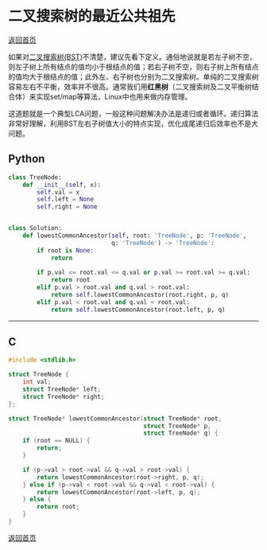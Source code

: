 # 二叉搜索树的最近公共祖先
[返回首页](../README.md)

如果对[二叉搜索树(BST)](https://baike.baidu.com/item/二叉搜索树/7077855?fr=aladdin)不清楚，建议先看下定义。通俗地说就是若左子树不空，则左子树上所有结点的值均小于根结点的值；若右子树不空，则右子树上所有结点的值均大于根结点的值；此外左、右子树也分别为二叉搜索树。单纯的二叉搜索树容易左右不平衡，效率并不很高。通常我们用**红黑树**（二叉搜索树及二叉平衡树结合体）来实现set/map等算法，Linux中也用来做内存管理。

这道题就是一个典型LCA问题，一般这种问题解决办法是递归或者循环。递归算法非常好理解，利用BST左右子树值大小的特点实现，优化成尾递归后效率也不是大问题。

## Python
```python
class TreeNode:
    def __init__(self, x):
        self.val = x
        self.left = None
        self.right = None


class Solution:
    def lowestCommonAncestor(self, root: 'TreeNode', p: 'TreeNode',
                             q: 'TreeNode') -> 'TreeNode':
        if root is None:
            return
            
        if p.val <= root.val <= q.val or p.val >= root.val >= q.val:
            return root
        elif p.val > root.val and q.val > root.val:
            return self.lowestCommonAncestor(root.right, p, q)
        elif p.val < root.val and q.val < root.val:
            return self.lowestCommonAncestor(root.left, p, q)
```
---

## C
```c
#include <stdlib.h>

struct TreeNode {
    int val;
    struct TreeNode* left;
    struct TreeNode* right;
};

struct TreeNode* lowestCommonAncestor(struct TreeNode* root,
                                      struct TreeNode* p,
                                      struct TreeNode* q) {
    if (root == NULL) {
        return;
    }

    if (p->val > root->val && q->val > root->val) {
        return lowestCommonAncestor(root->right, p, q);
    } else if (p->val < root->val && q->val < root->val) {
        return lowestCommonAncestor(root->left, p, q);
    } else {
        return root;
    }
}
```
[返回首页](../README.md)